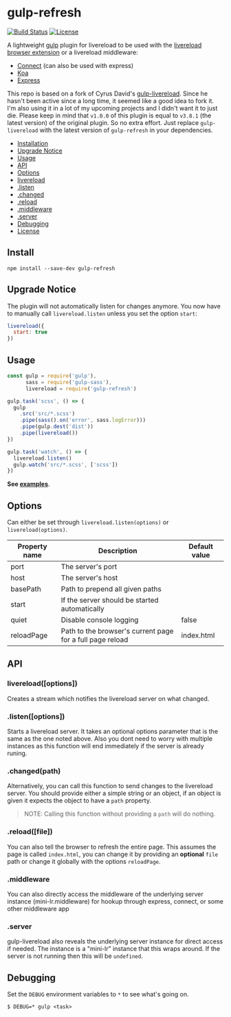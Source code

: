 # gulp-refresh

[![Build Status](https://travis-ci.org/leo/gulp-refresh.svg?branch=master)](https://travis-ci.org/leo/gulp-refresh)
[![License](https://img.shields.io/npm/l/gulp-refresh.svg)](LICENSE.md)

A lightweight [gulp](https://github.com/gulpjs/gulp) plugin for livereload to be used with the [livereload browser extension](http://livereload.com/extensions/) or a livereload middleware:

- [Connect](https://github.com/intesso/connect-livereload) (can also be used with express)
- [Koa](https://github.com/yosuke-furukawa/koa-livereload)
- [Express](https://www.npmjs.com/package/express-livereload)

This repo is based on a fork of Cyrus David's [gulp-livereload](https://github.com/vohof/gulp-livereload). Since he hasn't been active since a long time, it seemed like a good idea to fork it. I'm also using it in a lot of my upcoming projects and I didn't want it to just die. Please keep in mind that `v1.0.0` of this plugin is equal to `v3.8.1` (the latest version) of the original plugin. So no extra effort. Just replace `gulp-livereload` with the latest version of `gulp-refresh` in your dependencies.

- [Installation](#install)
- [Upgrade Notice](#upgrade-notice)
- [Usage](#usage)
- [API](#api--variables)
 - [Options](#options-optional)
 - [livereload](#livereloadoptions)
 - [.listen](#listenoptions)
 - [.changed](#changedpath)
 - [.reload](#reloadfile)
 - [.middleware](#middleware)
 - [.server](#server)
- [Debugging](#debugging)
- [License](#license)

Install
---

```
npm install --save-dev gulp-refresh
```

## Upgrade Notice

The plugin will not automatically listen for changes anymore. You now have to manually call `livereload.listen` unless you set the option `start`:

```js
livereload({
  start: true
})
```

## Usage

```js
const gulp = require('gulp'),
      sass = require('gulp-sass'),
      livereload = require('gulp-refresh')

gulp.task('scss', () => {
  gulp
    .src('src/*.scss')
    .pipe(sass().on('error', sass.logError)))
    .pipe(gulp.dest('dist'))
    .pipe(livereload())
})

gulp.task('watch', () => {
  livereload.listen()
  gulp.watch('src/*.scss', ['scss'])
})
```

**See [examples](examples)**.

## Options

Can either be set through `livereload.listen(options)` or `livereload(options)`.

| Property name | Description                                               | Default value |
| ------------- | --------------------------------------------------------- | ------------- |
| port          | The server's port                                         |               |
| host          | The server's host                                         |               |
| basePath      | Path to prepend all given paths                           |               |
| start         | If the server should be started automatically             |               |
| quiet         | Disable console logging                                   | false         |
| reloadPage    | Path to the browser's current page for a full page reload | index.html    |

## API

### livereload([options])

Creates a stream which notifies the livereload server on what changed.

### .listen([options])

Starts a livereload server. It takes an optional options parameter that is the same as the one noted above. Also you dont need to worry with multiple instances as this function will end immediately if the server is already runing.

### .changed(path)

Alternatively, you can call this function to send changes to the livereload server. You should provide either a simple string or an object, if an object is given it expects the object to have a `path` property.

> NOTE: Calling this function without providing a `path` will do nothing.

### .reload([file])

You can also tell the browser to refresh the entire page. This assumes the page is called `index.html`, you can change it by providing an **optional** `file` path or change it globally with the options `reloadPage`.

### .middleware

You can also directly access the middleware of the underlying server instance (mini-lr.middleware) for hookup through express, connect, or some other middleware app

### .server

gulp-livereload also reveals the underlying server instance for direct access if needed. The instance is a "mini-lr" instance that this wraps around. If the server is not running then this will be `undefined`.

## Debugging

Set the `DEBUG` environment variables to `*` to see what's going on.

```
$ DEBUG=* gulp <task>
```
